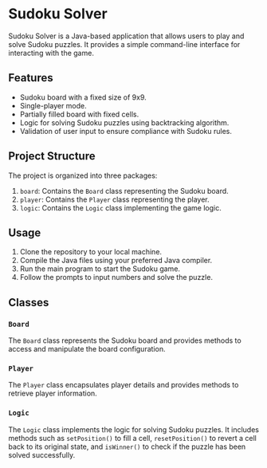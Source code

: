 # Sudoku Solver

Sudoku Solver is a Java-based application that allows users to play and solve Sudoku puzzles. It provides a simple command-line interface for interacting with the game.

## Features

- Sudoku board with a fixed size of 9x9.
- Single-player mode.
- Partially filled board with fixed cells.
- Logic for solving Sudoku puzzles using backtracking algorithm.
- Validation of user input to ensure compliance with Sudoku rules.

## Project Structure

The project is organized into three packages:

1. `board`: Contains the `Board` class representing the Sudoku board.
2. `player`: Contains the `Player` class representing the player.
3. `logic`: Contains the `Logic` class implementing the game logic.

## Usage

1. Clone the repository to your local machine.
2. Compile the Java files using your preferred Java compiler.
3. Run the main program to start the Sudoku game.
4. Follow the prompts to input numbers and solve the puzzle.

## Classes

### `Board`

The `Board` class represents the Sudoku board and provides methods to access and manipulate the board configuration.

### `Player`

The `Player` class encapsulates player details and provides methods to retrieve player information.

### `Logic`

The `Logic` class implements the logic for solving Sudoku puzzles. It includes methods such as `setPosition()` to fill a cell, `resetPosition()` to revert a cell back to its original state, and `isWinner()` to check if the puzzle has been solved successfully.


